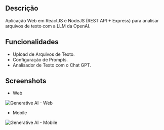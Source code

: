 ## Descrição
Aplicação Web em ReactJS e NodeJS (REST API + Express) para analisar arquivos de texto com a LLM da OpenAI. 

## Funcionalidades
* Upload de Arquivos de Texto.
* Configuração de Prompts.
* Analisador de Texto com o Chat GPT.

## Screenshots
* Web

![Generative AI - Web](https://github.com/fractalxg/portfolio-generative-ai/assets/147837025/78476b58-2328-4a0b-b32b-0ff9ff7f6fa9)

* Mobile

![Generative AI - Mobile](https://github.com/fractalxg/portfolio-generative-ai/assets/147837025/975be442-c70c-4eb3-b424-211b23fd1102)

